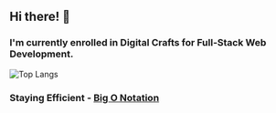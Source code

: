 ## Hi there! 👋

### I'm currently enrolled in Digital Crafts for Full-Stack Web Development. 

![Top Langs](https://github-readme-stats.vercel.app/api/top-langs/?username=ETH1Elohim&theme=tokyonight)

### Staying Efficient - [Big O Notation](https://github.com/ETH1Elohim/Big-O)
